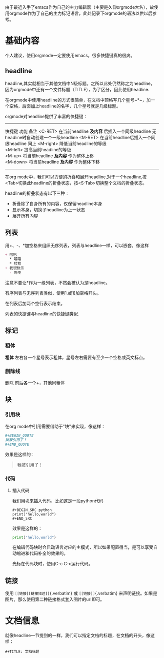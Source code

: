 由于最近入手了emacs作为自己的主力编辑器（主要是久仰orgmode大名），故使用orgmode作为了自己的主力标记语言。此处记录下orgmode的语法以供以后参考。

# 基础内容

个人建议，使用orgmode一定要使用emacs，很多快捷键真的很爽。

## headline

headline,其实就相当于其他文档中N级标题。之所以此处仍然称之为headline，因为orgmode中还有一个文件标题（TITLE），为了区分，因此使用headline.

在orgmode中使用headline的方式很简单，在文档中顶格写几个星号\~\*\~，加一个空格，后面加上headline的名字，几个星号就是几级标题。

orgmode对headline提供了丰富的快捷键：

  ------------- -------------------------------------------------- --------------------------------------
  快捷键        功能                                               备注
  \<C-RET\>     在当前headline **及内容** 后插入一个同级headline   无headline时自动创建一个一级headline
  \<M-RET\>     在当前headline后插入一个同级headline               同上
  \<M-right\>   降低当前headline的等级                             
  \<M-left\>    提高当前headline的等级                             
  \<M-up\>      将当前headline **及内容** 作为整体上移             
  \<M-down\>    将当前headline **及内容** 作为整体下移             
  ------------- -------------------------------------------------- --------------------------------------

在org
mode中，我们可以方便的折叠和展开headline,对于一个headline,按\<Tab\>切换此headline的折叠状态，按\<S-Tab\>切换整个文档的折叠状态。

headline的折叠状态有以下三种：

-   折叠除了自身所有的内容，仅保留headline本身
-   显示本身，切换子headline为上一状态
-   展开所有内容

## 列表

用+、-、\*加空格来组织无序列表，列表与headline一样，可以嵌套，像这样

``` org
+ 哈哈
  * 嘻嘻
  * 拉拉
+ 我很快乐
  - 咚咚 
```

注意不要让\*作为一级列表，不然会被认为是headline。

有序列表与无序列表类似，使用1.或1)加空格开头。

在列表后加两个空行表示结束。

列表的快捷键与headline的快捷键类似.

## 标记

### 粗体

**粗体** 左右各一个星号表示粗体，星号左右需要有至少一个空格或英文标点。

### 删除线

~~删除~~ 前后各一个+，其他同粗体

## 块

### 引用块

在org mode中引用需要借助于"块"来实现，像这样：

``` org
#+BEGIN_QUOTE
我被引用了！
#+END_QUOTE
```

效果是这样的：

> 我被引用了！

### 代码

1.  插入代码

    我们用块来插入代码，比如这是一段python代码

    ``` example
    #+BEGIN_SRC python
    print("hello,world")
    #+END_SRC
    ```

    效果是这样的：

    ``` python
    print("hello,world")
    ```

    在编辑代码块时会启动语言对应的主模式，所以如果配置得当，是可以享受自动缩进和代码补全的效果的。

    光标在代码块时，使用C-c C-c运行代码。

## 链接

使用 `[[链接][链接描述]]`{.verbatim} 或 `[[链接]]`{.verbatim}
来声明链接。如果是图片，那么使用第二种链接格式套入图片的url即可。

# 文档信息

就像headline一节提到的一样，我们可以指定文档的标题，在文档的开头，像这样：

``` example
#+TITLE: 文档标题
```
